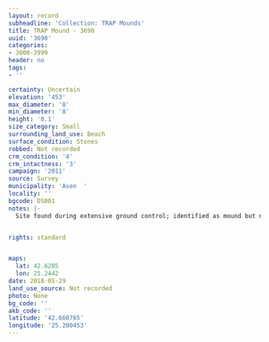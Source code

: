 ```yaml
---
layout: record
subheadline: 'Collection: TRAP Mounds'
title: TRAP Mound - 3690
uuid: '3690'
categories:
- 3000-3999
header: no
tags:
- ''

certainty: Uncertain
elevation: '453'
max_diameter: '8'
min_diameter: '8'
height: '0.1'
size_category: Small
surrounding_land_use: Beach
surface_condition: Stones
robbed: Not recorded
crm_condition: '4'
crm_intactness: '3'
campaign: '2011'
source: Survey
municipality: 'Asen  '
locality: ''
bgcode: DS001
notes: |-
  Site found during extensive ground control; identified as mound but not fully registered.


rights: standard


maps:
  lat: 42.6285
  lon: 25.2442
date: 2018-05-29
land_use_source: Not recorded
photo: None
bg_code: ''
akb_code: ''
latitude: '42.660765'
longitude: '25.200453'
---
```

